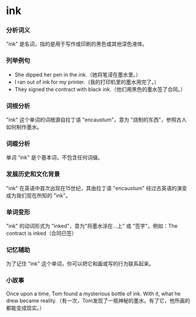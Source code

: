 # ink

### 分析词义

  

"ink" 是名词，指的是用于写作或印刷的黑色或其他深色液体。

  

### 列举例句

  

*   She dipped her pen in the ink.（她将笔浸在墨水里。）
*   I ran out of ink for my printer.（我的打印机里的墨水用完了。）
*   They signed the contract with black ink.（他们用黑色的墨水签了合同。）

  

### 词根分析

  

"ink" 这个单词的词根源自拉丁语 "encaustum"，意为 "烧制的东西"，参照古人如何制作墨水。

  

### 词缀分析

  

单词 "ink" 是个基本词，不包含任何词缀。

  

### 发展历史和文化背景

  

"ink" 在英语中首次出现在15世纪，其由拉丁语 "encaustum" 经过古英语的演变成为我们现在所知的 "ink"。

  

### 单词变形

  

"ink" 的动词形式为 "inked"，意为"将墨水涂在...上" 或 "签字"。例如：The contract is inked（合同已签）

  

### 记忆辅助

  

为了记住 "ink" 这个单词，你可以把它和画或写的行为联系起来。

  

### 小故事

  

Once upon a time, Tom found a mysterious bottle of ink. With it, what he drew became reality.（有一次，Tom发现了一瓶神秘的墨水。有了它，他所画的都能变成现实。）
